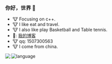 
### 你好，世界 👋
- :cow: Focusing on c++.
- :cow: I like eat and travel.
- :cow: I also like play Basketball and Table tennis.
- :frog:: [我的博客](https://blog.csdn.net/weixin_54221055 "悬停显示")
- :cow:  qq: 1507300563
- :cow: I come from china.
<img align="left" src="https://github-readme-stats.vercel.app/api?username=EmiliaSagiri&show_icons=true&icon_color=CE1D2D&text_color=718096&bg_color=ffffff&hide_title=true" />

![language](https://github-readme-stats.anuraghazra1.vercel.app/api/top-langs/?username=EmiliaSagiri&layout=compact&theme=material-palenight)

